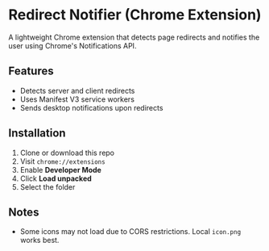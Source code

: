 # Redirect Notifier (Chrome Extension)

A lightweight Chrome extension that detects page redirects and notifies the user using Chrome's Notifications API.

## Features
- Detects server and client redirects
- Uses Manifest V3 service workers
- Sends desktop notifications upon redirects

## Installation
1. Clone or download this repo
2. Visit `chrome://extensions`
3. Enable **Developer Mode**
4. Click **Load unpacked**
5. Select the folder

## Notes
- Some icons may not load due to CORS restrictions. Local `icon.png` works best.
